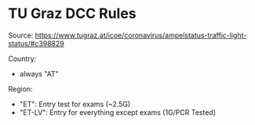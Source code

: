 # TU Graz DCC Rules

Source: https://www.tugraz.at/icoe/coronavirus/ampelstatus-traffic-light-status/#c398829

Country:
* always "AT"

Region:
* "ET": Entry test for exams (~2.5G)
* "ET-LV": Entry for everything except exams (1G/PCR Tested)